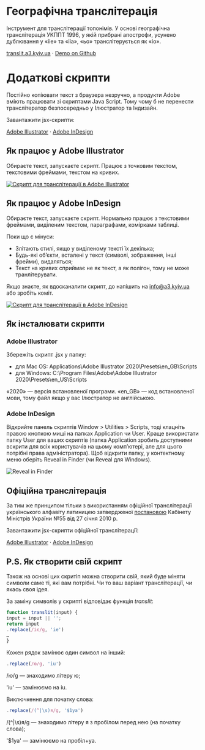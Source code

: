 ﻿# Географічна транслітерація

Інструмент для транслітерації топонімів. У основі географічна транслітерація УКППТ 1996, у якій прибрані апострофи, усунено дублювання у «iie» та «iia», «ьо» транслітерується як «io».

[translit.a3.kyiv.ua](http://translit.a3.kyiv.ua) · [Demo on Github](https://agentyzmin.github.io/a3-tools/a3_translit/)



# **Додаткові скрипти**
Постійно копіювати текст з браузера незручно, а продукти Adobe вміють працювати зі скриптами Java Script. Тому чому б не перенести транслітератор безпосередньо у Ілюстратор та Індизайн.

Завантажити jsx-скрипти:

[Adobe Illustrator](https://raw.githubusercontent.com/agentyzmin/a3-tools/master/a3_translit/scripts/A3%20Translit%20(AI).jsx) · [Adobe InDesign](https://raw.githubusercontent.com/agentyzmin/a3-tools/master/a3_translit/scripts/A3%20Translit%20(ID).jsx)



## **Як працює у Adobe Illustrator**

Обираєте текст, запускаєте скрипт. Працює з точковим текстом, текстовими фреймами, текстом на кривих.

[![Скрипт для транслітерації в Adobe Illustrator](http://img.youtube.com/vi/0NphpSzBg2Q/0.jpg)](http://www.youtube.com/watch?v=0NphpSzBg2Q "Скрипт для транслітерації в Adobe Illustrator")



## **Як працює у Adobe InDesign**

Обираєте текст, запускаєте скрипт. Нормально працює з текстовими фреймами, виділеним текстом, параграфами, комірками таблиці.

Поки що є мінуси:

- Злітають стилі, якщо у виділеному тексті їх декілька;
- Будь-які об’єкти, всталені у текст (символі, зображення, інші фрейми), видаляться;
- Текст на кривих сприймає не як текст, а як полігон, тому не може транлітерувати.

Якщо знаєте, як вдосканалити скрипт, до напішить на [info@a3.kyiv.ua](mailto:info@a3.kyiv.ua) або зробіть коміт.

[![Скрипт для транслітерації в Adobe InDesign](http://img.youtube.com/vi/8m3ksfNvGlg/0.jpg)](http://www.youtube.com/watch?v=8m3ksfNvGlg "Скрипт для транслітерації в Adobe InDesign")



## **Як інсталювати скрипти**

### **Adobe Illustrator**

Збережіть скрипт .jsx у папку:
* для Mac OS: Applications\Adobe Illustrator 2020\Presets\en_GB\Scripts
* для Windows: C:\Program Files\Adobe\Adobe Illustrator 2020\Presets\en_US\Scripts

«2020» — версія встановленої програми.
«en_GB» — код встановленої мови, тому файл якщо у вас Ілюстратор не англійською.

### **Adobe InDesign**

Відкрийте панель скриптів Window > Utilities > Scripts, тоді клацніть правою кнопкою миші на папках Application чи User. Краще використати папку User для ваших скриптів (папка Application зробить доступними вскрити для всіх користувачів на цьому комп’ютері, але для цього потрібні права адміністратора). Щоб відкрити папку, у контектному меню оберіть Reveal in Finder (чи Reveal для Windows).

![Reveal in Finder](https://indesignsecrets.com/wp-content/uploads/2017/10/revealinfinder_new.jpeg)


## **Офіційна транслітерація**

За тим же принципом тільки з використанням офіційної транслітерації українського алфавіту латиницею затвердженої [постановою](https://zakon.rada.gov.ua/laws/show/55-2010-%D0%BF) Кабінету Міністрів України №55 від 27 січня 2010 р.

Завантажити jsx-скрипти офіційної транслітерації:

[Adobe Illustrator](https://raw.githubusercontent.com/agentyzmin/a3-tools/master/a3_translit/scripts/Translit%20KMU%202010%20(AI).jsx) · [Adobe InDesign](https://raw.githubusercontent.com/agentyzmin/a3-tools/master/a3_translit/scripts/Translit%20KMU%202010%20(ID).jsx)



## **P.S. Як створити свій скрипт**

Також на основі цих скритіп можна створити свій, який буде міняти символи саме ті, які вам потрібні. Чи то ваш варіант транслітерації, чи якась своя ідея.

За заміну символів у скрипті відповідає функція *translit*:

```jsx
function translit(input) {
input = input || '';
return input
.replace(/іє/g, 'ie')
…
}
```

Кожен рядок замінює один символ на інший:

```jsx
.replace(/ю/g, 'iu')
```

/ю/g — знаходимо літеру ю;

'iu' — замінюємо на iu.

Виключкення для початку слова:

```jsx
.replace(/(^|\s)я/g, '$1ya')
```

/(^|\s)я/g — знаходимо літеру я з пробілом перед нею (на початку слова);

'$1ya' — замінюємо на пробіл+ya.
